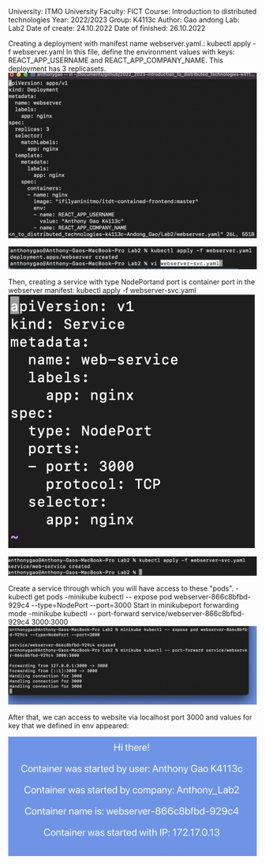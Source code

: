 University: ITMO University
Faculty: FICT
Course: Introduction to distributed technologies
Year: 2022/2023
Group: K4113c
Author: Gao andong
Lab: Lab2
Date of create: 24.10.2022
Date of finished: 26.10.2022

Creating a deployment with manifest name webserver.yaml.: kubectl apply -f webserver.yaml
In this file, define the environment values with keys: REACT_APP_USERNAME and REACT_APP_COMPANY_NAME. This deployment has 3 replicasets.
![Image text](https://github.com/AnthonyGo4it/2022_2023-introduction_to_distributed_technologies-k4113c-Andong_Gao/blob/main/Lab2/Screen%20Shot%202022-10-26%20at%2010.40.28.png)

![Image text](https://github.com/AnthonyGo4it/2022_2023-introduction_to_distributed_technologies-k4113c-Andong_Gao/blob/main/Lab2/Screen%20Shot%202022-10-26%20at%2011.14.01.png)

Then, creating a service with type NodePortand port is container port in the webserver manifest: kubectl apply -f webserver-svc.yaml
![Image text](https://github.com/AnthonyGo4it/2022_2023-introduction_to_distributed_technologies-k4113c-Andong_Gao/blob/main/Lab2/Screen%20Shot%202022-10-26%20at%2011.14.36.png)

![Image text](https://github.com/AnthonyGo4it/2022_2023-introduction_to_distributed_technologies-k4113c-Andong_Gao/blob/main/Lab2/Screen%20Shot%202022-10-26%20at%2011.15.01.png)

Create a service through which you will have access to these "pods". 
-kubectl get pods
-minikube kubectl -- expose pod webserver-866c8bfbd-929c4 --type=NodePort --port=3000
Start in minikubeport forwarding mode 
-minikube kubectl -- port-forward service/webserver-866c8bfbd-929c4 3000:3000   
![Image text](https://github.com/AnthonyGo4it/2022_2023-introduction_to_distributed_technologies-k4113c-Andong_Gao/blob/main/Lab2/Screen%20Shot%202022-10-26%20at%2011.22.46.png)

After that, we can access to website via localhost port 3000 and values for key that we defined in env appeared:

![Image text](https://github.com/AnthonyGo4it/2022_2023-introduction_to_distributed_technologies-k4113c-Andong_Gao/blob/main/Lab2/Screen%20Shot%202022-10-26%20at%2011.36.55.png)
